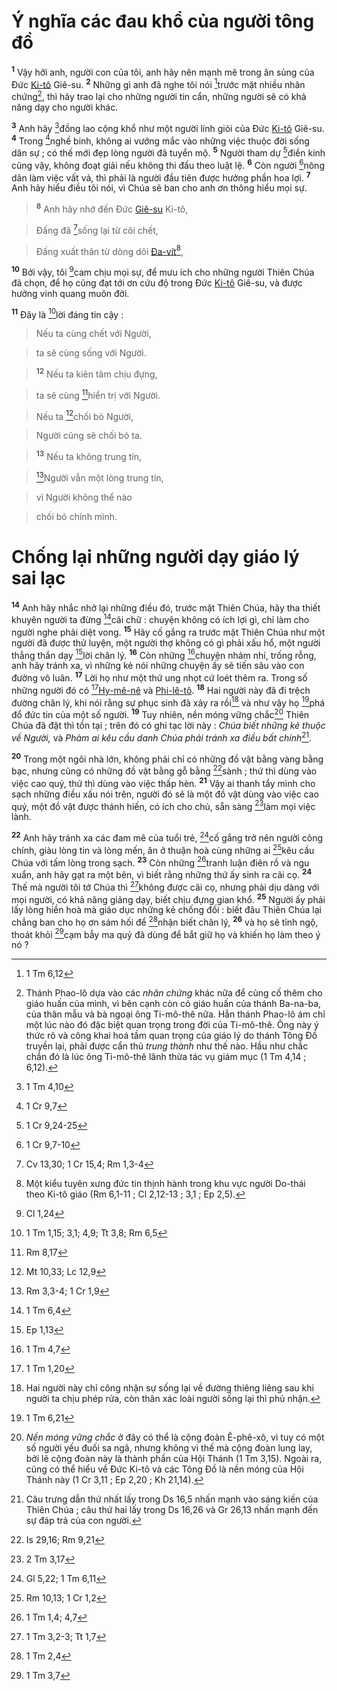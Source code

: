 # Ý nghĩa các đau khổ của người tông đồ
<sup><b>1</b></sup> Vậy hỡi anh, người con của tôi, anh hãy nên mạnh mẽ trong ân sủng của Đức [Ki-tô]() Giê-su. <sup><b>2</b></sup> Những gì anh đã nghe tôi nói [^1@-b06c0559-f924-4b5a-b4ba-836fe65e8546]trước mặt nhiều nhân chứng[^1-b06c0559-f924-4b5a-b4ba-836fe65e8546], thì hãy trao lại cho những người tin cẩn, những người sẽ có khả năng dạy cho người khác.

<sup><b>3</b></sup> Anh hãy [^2@-b06c0559-f924-4b5a-b4ba-836fe65e8546]đồng lao cộng khổ như một người lính giỏi của Đức [Ki-tô]() Giê-su. <sup><b>4</b></sup> Trong [^3@-b06c0559-f924-4b5a-b4ba-836fe65e8546]nghề binh, không ai vướng mắc vào những việc thuộc đời sống dân sự ; có thế mới đẹp lòng người đã tuyển mộ. <sup><b>5</b></sup> Người tham dự [^4@-b06c0559-f924-4b5a-b4ba-836fe65e8546]điền kinh cũng vậy, không đoạt giải nếu không thi đấu theo luật lệ. <sup><b>6</b></sup> Còn người [^5@-b06c0559-f924-4b5a-b4ba-836fe65e8546]nông dân làm việc vất vả, thì phải là người đầu tiên được hưởng phần hoa lợi. <sup><b>7</b></sup> Anh hãy hiểu điều tôi nói, vì Chúa sẽ ban cho anh ơn thông hiểu mọi sự.


> <sup><b>8</b></sup> Anh hãy nhớ đến Đức [Giê-su]() Ki-tô,
>


> Đấng đã [^6@-b06c0559-f924-4b5a-b4ba-836fe65e8546]sống lại từ cõi chết,
>


> Đấng xuất thân từ dòng dõi [Đa-vít]()[^2-b06c0559-f924-4b5a-b4ba-836fe65e8546],
>

<sup><b>10</b></sup> Bởi vậy, tôi [^8@-b06c0559-f924-4b5a-b4ba-836fe65e8546]cam chịu mọi sự, để mưu ích cho những người Thiên Chúa đã chọn, để họ cũng đạt tới ơn cứu độ trong Đức [Ki-tô]() Giê-su, và được hưởng vinh quang muôn đời.

<sup><b>11</b></sup> Đây là [^9@-b06c0559-f924-4b5a-b4ba-836fe65e8546]lời đáng tin cậy :


> Nếu ta cùng chết với Người,
>


> ta sẽ cùng sống với Người.
>


> <sup><b>12</b></sup> Nếu ta kiên tâm chịu đựng,
>


> ta sẽ cùng [^10@-b06c0559-f924-4b5a-b4ba-836fe65e8546]hiển trị với Người.
>


> Nếu ta [^11@-b06c0559-f924-4b5a-b4ba-836fe65e8546]chối bỏ Người,
>


> Người cũng sẽ chối bỏ ta.
>


> <sup><b>13</b></sup> Nếu ta không trung tín,
>


> [^12@-b06c0559-f924-4b5a-b4ba-836fe65e8546]Người vẫn một lòng trung tín,
>


> vì Người không thể nào
>


> chối bỏ chính mình.
>


# Chống lại những người dạy giáo lý sai lạc
<sup><b>14</b></sup> Anh hãy nhắc nhở lại những điều đó, trước mặt Thiên Chúa, hãy tha thiết khuyên người ta đừng [^13@-b06c0559-f924-4b5a-b4ba-836fe65e8546]cãi chữ : chuyện không có ích lợi gì, chỉ làm cho người nghe phải diệt vong. <sup><b>15</b></sup> Hãy cố gắng ra trước mặt Thiên Chúa như một người đã được thử luyện, một người thợ không có gì phải xấu hổ, một người thẳng thắn dạy [^14@-b06c0559-f924-4b5a-b4ba-836fe65e8546]lời chân lý. <sup><b>16</b></sup> Còn những [^15@-b06c0559-f924-4b5a-b4ba-836fe65e8546]chuyện nhảm nhí, trống rỗng, anh hãy tránh xa, vì những kẻ nói những chuyện ấy sẽ tiến sâu vào con đường vô luân. <sup><b>17</b></sup> Lời họ như một thứ ung nhọt cứ loét thêm ra. Trong số những người đó có [^16@-b06c0559-f924-4b5a-b4ba-836fe65e8546][Hy-mê-nê]() và [Phi-lê-tô](). <sup><b>18</b></sup> Hai người này đã đi trệch đường chân lý, khi nói rằng sự phục sinh đã xảy ra rồi[^3-b06c0559-f924-4b5a-b4ba-836fe65e8546] và như vậy họ [^17@-b06c0559-f924-4b5a-b4ba-836fe65e8546]phá đổ đức tin của một số người. <sup><b>19</b></sup> Tuy nhiên, nền móng vững chắc[^4-b06c0559-f924-4b5a-b4ba-836fe65e8546] Thiên Chúa đã đặt thì tồn tại ; trên đó có ghi tạc lời này : *Chúa biết những kẻ thuộc về Người,* và *Phàm ai kêu cầu danh Chúa phải tránh xa điều bất chính*[^5-b06c0559-f924-4b5a-b4ba-836fe65e8546].

<sup><b>20</b></sup> Trong một ngôi nhà lớn, không phải chỉ có những đồ vật bằng vàng bằng bạc, nhưng cũng có những đồ vật bằng gỗ bằng [^18@-b06c0559-f924-4b5a-b4ba-836fe65e8546]sành ; thứ thì dùng vào việc cao quý, thứ thì dùng vào việc thấp hèn. <sup><b>21</b></sup> Vậy ai thanh tẩy mình cho sạch những điều xấu nói trên, người đó sẽ là một đồ vật dùng vào việc cao quý, một đồ vật được thánh hiến, có ích cho chủ, sẵn sàng [^19@-b06c0559-f924-4b5a-b4ba-836fe65e8546]làm mọi việc lành.

<sup><b>22</b></sup> Anh hãy tránh xa các đam mê của tuổi trẻ, [^20@-b06c0559-f924-4b5a-b4ba-836fe65e8546]cố gắng trở nên người công chính, giàu lòng tin và lòng mến, ăn ở thuận hoà cùng những ai [^21@-b06c0559-f924-4b5a-b4ba-836fe65e8546]kêu cầu Chúa với tấm lòng trong sạch. <sup><b>23</b></sup> Còn những [^22@-b06c0559-f924-4b5a-b4ba-836fe65e8546]tranh luận điên rồ và ngu xuẩn, anh hãy gạt ra một bên, vì biết rằng những thứ ấy sinh ra cãi cọ. <sup><b>24</b></sup> Thế mà người tôi tớ Chúa thì [^23@-b06c0559-f924-4b5a-b4ba-836fe65e8546]không được cãi cọ, nhưng phải dịu dàng với mọi người, có khả năng giảng dạy, biết chịu đựng gian khổ. <sup><b>25</b></sup> Người ấy phải lấy lòng hiền hoà mà giáo dục những kẻ chống đối : biết đâu Thiên Chúa lại chẳng ban cho họ ơn sám hối để [^24@-b06c0559-f924-4b5a-b4ba-836fe65e8546]nhận biết chân lý, <sup><b>26</b></sup> và họ sẽ tỉnh ngộ, thoát khỏi [^25@-b06c0559-f924-4b5a-b4ba-836fe65e8546]cạm bẫy ma quỷ đã dùng để bắt giữ họ và khiến họ làm theo ý nó ?

[^1-b06c0559-f924-4b5a-b4ba-836fe65e8546]: Thánh Phao-lô dựa vào các *nhân chứng* khác nữa để củng cố thêm cho giáo huấn của mình, vì bên cạnh còn có giáo huấn của thánh Ba-na-ba, của thân mẫu và bà ngoại ông Ti-mô-thê nữa. Hẳn thánh Phao-lô ám chỉ một lúc nào đó đặc biệt quan trọng trong đời của Ti-mô-thê. Ông này ý thức rõ và công khai hoá tầm quan trọng của giáo lý do thánh Tông Đồ truyền lại, phải được cẩn thủ *trung thành* như thế nào. Hầu như chắc chắn đó là lúc ông Ti-mô-thê lãnh thừa tác vụ giám mục (1 Tm 4,14 ; 6,12).
[^2-b06c0559-f924-4b5a-b4ba-836fe65e8546]: Một kiểu tuyên xưng đức tin thịnh hành trong khu vực người Do-thái theo Ki-tô giáo (Rm 6,1-11 ; Cl 2,12-13 ; 3,1 ; Ep 2,5).
[^3-b06c0559-f924-4b5a-b4ba-836fe65e8546]: Hai người này chỉ công nhận sự sống lại về đường thiêng liêng sau khi người ta chịu phép rửa, còn thân xác loài người sống lại thì phủ nhận.
[^4-b06c0559-f924-4b5a-b4ba-836fe65e8546]: *Nền móng vững chắc* ở đây có thể là cộng đoàn Ê-phê-xô, vì tuy có một số người yếu đuối sa ngã, nhưng không vì thế mà cộng đoàn lung lay, bởi lẽ cộng đoàn này là thành phần của Hội Thánh (1 Tm 3,15). Ngoài ra, cũng có thể hiểu về Đức Ki-tô và các Tông Đồ là nền móng của Hội Thánh này (1 Cr 3,11 ; Ep 2,20 ; Kh 21,14).
[^5-b06c0559-f924-4b5a-b4ba-836fe65e8546]: Câu trưng dẫn thứ nhất lấy trong Ds 16,5 nhấn mạnh vào sáng kiến của Thiên Chúa ; câu thứ hai lấy trong Ds 16,26 và Gr 26,13 nhấn mạnh đến sự đáp trả của con người.
[^1@-b06c0559-f924-4b5a-b4ba-836fe65e8546]: 1 Tm 6,12
[^2@-b06c0559-f924-4b5a-b4ba-836fe65e8546]: 1 Tm 4,10
[^3@-b06c0559-f924-4b5a-b4ba-836fe65e8546]: 1 Cr 9,7
[^4@-b06c0559-f924-4b5a-b4ba-836fe65e8546]: 1 Cr 9,24-25
[^5@-b06c0559-f924-4b5a-b4ba-836fe65e8546]: 1 Cr 9,7-10
[^6@-b06c0559-f924-4b5a-b4ba-836fe65e8546]: Cv 13,30; 1 Cr 15,4; Rm 1,3-4
[^8@-b06c0559-f924-4b5a-b4ba-836fe65e8546]: Cl 1,24
[^9@-b06c0559-f924-4b5a-b4ba-836fe65e8546]: 1 Tm 1,15; 3,1; 4,9; Tt 3,8; Rm 6,5
[^10@-b06c0559-f924-4b5a-b4ba-836fe65e8546]: Rm 8,17
[^11@-b06c0559-f924-4b5a-b4ba-836fe65e8546]: Mt 10,33; Lc 12,9
[^12@-b06c0559-f924-4b5a-b4ba-836fe65e8546]: Rm 3,3-4; 1 Cr 1,9
[^13@-b06c0559-f924-4b5a-b4ba-836fe65e8546]: 1 Tm 6,4
[^14@-b06c0559-f924-4b5a-b4ba-836fe65e8546]: Ep 1,13
[^15@-b06c0559-f924-4b5a-b4ba-836fe65e8546]: 1 Tm 4,7
[^16@-b06c0559-f924-4b5a-b4ba-836fe65e8546]: 1 Tm 1,20
[^17@-b06c0559-f924-4b5a-b4ba-836fe65e8546]: 1 Tm 6,21
[^18@-b06c0559-f924-4b5a-b4ba-836fe65e8546]: Is 29,16; Rm 9,21
[^19@-b06c0559-f924-4b5a-b4ba-836fe65e8546]: 2 Tm 3,17
[^20@-b06c0559-f924-4b5a-b4ba-836fe65e8546]: Gl 5,22; 1 Tm 6,11
[^21@-b06c0559-f924-4b5a-b4ba-836fe65e8546]: Rm 10,13; 1 Cr 1,2
[^22@-b06c0559-f924-4b5a-b4ba-836fe65e8546]: 1 Tm 1,4; 4,7
[^23@-b06c0559-f924-4b5a-b4ba-836fe65e8546]: 1 Tm 3,2-3; Tt 1,7
[^24@-b06c0559-f924-4b5a-b4ba-836fe65e8546]: 1 Tm 2,4
[^25@-b06c0559-f924-4b5a-b4ba-836fe65e8546]: 1 Tm 3,7